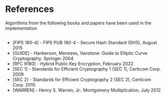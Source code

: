 # References

Algorithms from the following books and papers have been used in the implementation

## 

* [FIPS 180-4] - FIPS PUB 180-4 - Secure Hash Standard (SHS), August 2015
* [GUIDE] - Hankerson, Menezes, Vanstone: Guide to Elliptic Curve Cryptography. Springer 2004
* [RFC 9180] - Hybrid Public Key Encryption, February 2022
* [SEC 1] - Standards for Efficient Cryptography 1 (SEC 1), Certicom Corp. 2009
* [SEC 2] - Standards for Efficient Cryptography 2 (SEC 2), Certicom Corp. 2010
* [WARREN] - Henry S. Warren, Jr.: Montgomery Multiplication, July 2012

